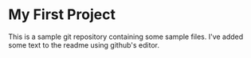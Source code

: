 # My First Project

This is a sample git repository containing some sample files. I've added some text to the readme using github's editor.
